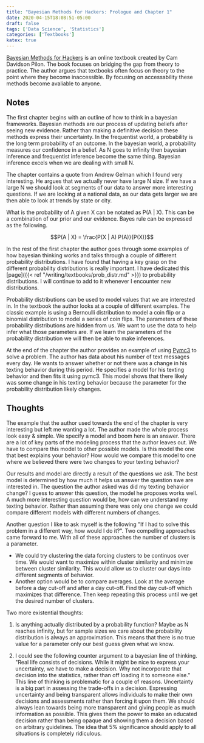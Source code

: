 ```yaml
---
title: "Bayesian Methods for Hackers: Prologue and Chapter 1"
date: 2020-04-15T18:08:51-05:00
draft: false
tags: ['Data Science', 'Statistics']
categories: ['Textbooks']
katex: true
---
```


[Bayesian Methods for Hackers](https://camdavidsonpilon.github.io/Probabilistic-Programming-and-Bayesian-Methods-for-Hackers/) is an online textbook created by Cam Davidson Pilon. The book focuses on bridging the gap from theory to practice. The author argues that textbooks often focus on theory to the point where they become inaccessible. By focusing on accessability these methods become avaliable to anyone.

## Notes

The first chapter begins with an outline of how to think in a bayesian frameworks. Bayesian methods are our process of updating beliefs after seeing new evidence. Rather than making a definitive decision these methods express their uncertainty. In the frequentist world, a probability is the long term probability of an outcome. In the bayesian world, a probability measures our confidence in a belief. As N goes to infinity then bayesian inference and frequentist inference become the same thing. Bayesian inference excels when we are dealing with small N.

The chapter contains a quote from Andrew Gelman which I found very interesting. He argues that we actually never have large N size. If we have a large N we should look at segments of our data to answer more interesting questions. If we are looking at a national data, as our data gets larger we are then able to look at trends by state or city.

What is the probability of A given X can be notated as P(A | X). This can be a combination of our prior and our evidence. Bayes rule can be expressed as the following.

$$P(A | X) = \frac{P(X | A) P(A)}{P(X)}$$

In the rest of the first chapter the author goes through some examples of how bayesian thinking works and talks through a couple of different probability distributions. I have found that having a key grasp on the different probability distributions is really important. I have dedicated this [page]({{< ref  "/writing/textbooks/prob_distr.md"  >}}) to probability distributions. I will continue to add to it whenever I encounter new distributions.

Probability distributions can be used to model values that we are interested in. In the textbook the author looks at a couple of different examples. The classic example is using a Bernoulli distribution to model a coin flip or a binomial distribution to model a series of coin flips. The parameters of these probability distributions are hidden from us. We want to use the data to help infer what those parameters are. If we learn the parameters of the probability distribution we will then be able to make inferences.

At the end of the chapter the author provides an example of using [Pymc3](https://docs.pymc.io/) to solve a problem. The author has data about his number of text messages every day. He wants to answer whether or not there was a change in his texting behavior during this period. He specifies a model for his texting behavior and then fits it using pymc3. This model shows that there likely was some change in his texting behavior because the parameter for the probability distribution likely changes.

## Thoughts

The example that the author used towards the end of the chapter is very interesting but left me wanting a lot. The author made the whole process look easy & simple. We specify a model and boom here is an answer. There are a lot of key parts of the modeling process that the author leaves out. We have to compare this model to other possible models. Is this model the one that best explains your behavior? How would we compare this model to one where we believed there were two changes to your texting behavior?

Our results and model are directly a result of the questions we ask. The best model is determined by how much it helps us answer the question swe are interested in. The question the author asked was did my texting behavior change? I guess to answer this question, the model he proposes works well. A much more interesting question would be, how can we understand my texting behavior. Rather than assuming there was only one change we could compare different models with different numbers of changes.

Another question I like to ask myself is the following "If I had to solve this problem in a different way, how would I do it?". Two compelling approaches came forward to me. With all of these approaches the number of clusters is a parameter.

- We could try clustering the data forcing clusters to be continuos over time. We would want to maximize within cluster similarity and minimize between cluster similarity. This would allow us to cluster our days into different segments of behavior.
- Another option would be to compare averages. Look at the average before a day cut-off and after a day cut-off. Find the day cut-off which maximizes that difference. Then keep repeating this process until we get the desired number of clusters.


Two more existential thoughts:

1. Is anything actually distributed by a probability function? Maybe as N reaches infinity, but for sample sizes we care about the probability distribution is always an approximation. This means that there is no true value for a parameter only our best guess given what we know.

2. I could see the following counter argument to a bayesian line of thinking. "Real life consists of decisions. While it might be nice to express your uncertainty, we have to make a decision. Why not incorporate that decision into the statistics, rather than off loading it to someone else." This line of thinking is problematic for a couple of reasons. Uncertainty is a big part in assessing the trade-offs in a decision. Expressing uncertainty and being transparent allows individuals to make their own decisions and assessments rather than forcing it upon them. We should always lean towards being more transparent and giving people as much information as possible. This gives them the power to make an educated decision rather than being opaque and showing them a decision based on arbitrary guidelines. The idea that 5% significance should apply to all situations is completely ridiculous.

